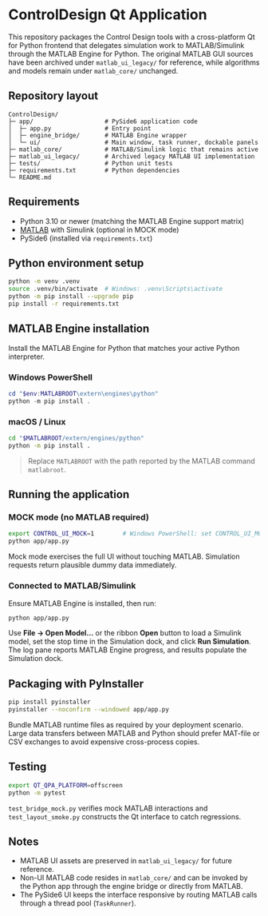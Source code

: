 # ControlDesign Qt Application

This repository packages the Control Design tools with a cross-platform Qt for Python
frontend that delegates simulation work to MATLAB/Simulink through the MATLAB Engine
for Python. The original MATLAB GUI sources have been archived under
`matlab_ui_legacy/` for reference, while algorithms and models remain under
`matlab_core/` unchanged.

## Repository layout

```
ControlDesign/
├─ app/                    # PySide6 application code
│  ├─ app.py               # Entry point
│  ├─ engine_bridge/       # MATLAB Engine wrapper
│  └─ ui/                  # Main window, task runner, dockable panels
├─ matlab_core/            # MATLAB/Simulink logic that remains active
├─ matlab_ui_legacy/       # Archived legacy MATLAB UI implementation
├─ tests/                  # Python unit tests
├─ requirements.txt        # Python dependencies
└─ README.md
```

## Requirements

* Python 3.10 or newer (matching the MATLAB Engine support matrix)
* [MATLAB](https://www.mathworks.com/products/matlab.html) with Simulink (optional in MOCK mode)
* PySide6 (installed via `requirements.txt`)

## Python environment setup

```bash
python -m venv .venv
source .venv/bin/activate  # Windows: .venv\Scripts\activate
python -m pip install --upgrade pip
pip install -r requirements.txt
```

## MATLAB Engine installation

Install the MATLAB Engine for Python that matches your active Python interpreter.

### Windows PowerShell

```powershell
cd "$env:MATLABROOT\extern\engines\python"
python -m pip install .
```

### macOS / Linux

```bash
cd "$MATLABROOT/extern/engines/python"
python -m pip install .
```

> Replace `MATLABROOT` with the path reported by the MATLAB command `matlabroot`.

## Running the application

### MOCK mode (no MATLAB required)

```bash
export CONTROL_UI_MOCK=1        # Windows PowerShell: set CONTROL_UI_MOCK=1
python app/app.py
```

Mock mode exercises the full UI without touching MATLAB. Simulation requests return
plausible dummy data immediately.

### Connected to MATLAB/Simulink

Ensure MATLAB Engine is installed, then run:

```bash
python app/app.py
```

Use **File → Open Model…** or the ribbon **Open** button to load a Simulink model,
set the stop time in the Simulation dock, and click **Run Simulation**. The log pane
reports MATLAB Engine progress, and results populate the Simulation dock.

## Packaging with PyInstaller

```bash
pip install pyinstaller
pyinstaller --noconfirm --windowed app/app.py
```

Bundle MATLAB runtime files as required by your deployment scenario. Large data
transfers between MATLAB and Python should prefer MAT-file or CSV exchanges to avoid
expensive cross-process copies.

## Testing

```bash
export QT_QPA_PLATFORM=offscreen
python -m pytest
```

`test_bridge_mock.py` verifies mock MATLAB interactions and `test_layout_smoke.py`
constructs the Qt interface to catch regressions.

## Notes

* MATLAB UI assets are preserved in `matlab_ui_legacy/` for future reference.
* Non-UI MATLAB code resides in `matlab_core/` and can be invoked by the Python app
  through the engine bridge or directly from MATLAB.
* The PySide6 UI keeps the interface responsive by routing MATLAB calls through a
  thread pool (`TaskRunner`).

